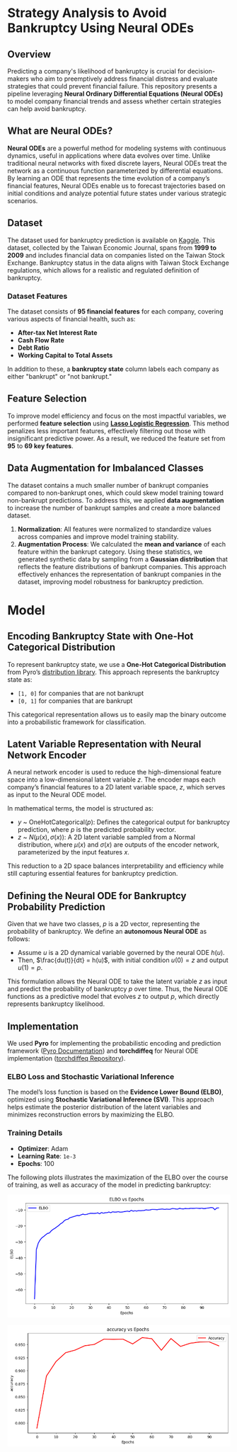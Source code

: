 # Strategy Analysis to Avoid Bankruptcy Using Neural ODEs

## Overview

Predicting a company's likelihood of bankruptcy is crucial for decision-makers who aim to preemptively address financial distress and evaluate strategies that could prevent financial failure. This repository presents a pipeline leveraging **Neural Ordinary Differential Equations (Neural ODEs)** to model company financial trends and assess whether certain strategies can help avoid bankruptcy.

## What are Neural ODEs?

**Neural ODEs** are a powerful method for modeling systems with continuous dynamics, useful in applications where data evolves over time. Unlike traditional neural networks with fixed discrete layers, Neural ODEs treat the network as a continuous function parameterized by differential equations. By learning an ODE that represents the time evolution of a company’s financial features, Neural ODEs enable us to forecast trajectories based on initial conditions and analyze potential future states under various strategic scenarios.

## Dataset

The dataset used for bankruptcy prediction is available on [Kaggle](https://www.kaggle.com/datasets/fedesoriano/company-bankruptcy-prediction). This dataset, collected by the Taiwan Economic Journal, spans from **1999 to 2009** and includes financial data on companies listed on the Taiwan Stock Exchange. Bankruptcy status in the data aligns with Taiwan Stock Exchange regulations, which allows for a realistic and regulated definition of bankruptcy.

### Dataset Features

The dataset consists of **95 financial features** for each company, covering various aspects of financial health, such as:
- **After-tax Net Interest Rate**
- **Cash Flow Rate**
- **Debt Ratio**
- **Working Capital to Total Assets**

In addition to these, a **bankruptcy state** column labels each company as either "bankrupt" or "not bankrupt."

## Feature Selection

To improve model efficiency and focus on the most impactful variables, we performed **feature selection** using **[Lasso Logistic Regression](https://en.wikipedia.org/wiki/Lasso_(statistics))**. This method penalizes less important features, effectively filtering out those with insignificant predictive power. As a result, we reduced the feature set from **95** to **69 key features**.

## Data Augmentation for Imbalanced Classes

The dataset contains a much smaller number of bankrupt companies compared to non-bankrupt ones, which could skew model training toward non-bankrupt predictions. To address this, we applied **data augmentation** to increase the number of bankrupt samples and create a more balanced dataset.

1. **Normalization**: All features were normalized to standardize values across companies and improve model training stability.
2. **Augmentation Process**: We calculated the **mean and variance** of each feature within the bankrupt category. Using these statistics, we generated synthetic data by sampling from a **Gaussian distribution** that reflects the feature distributions of bankrupt companies. This approach effectively enhances the representation of bankrupt companies in the dataset, improving model robustness for bankruptcy prediction.

# Model

## Encoding Bankruptcy State with One-Hot Categorical Distribution

To represent bankruptcy state, we use a **One-Hot Categorical Distribution** from Pyro’s [distribution library](https://docs.pyro.ai/en/stable/distributions.html#onehotcategorical). This approach represents the bankruptcy state as:
- `[1, 0]` for companies that are not bankrupt
- `[0, 1]` for companies that are bankrupt

This categorical representation allows us to easily map the binary outcome into a probabilistic framework for classification.

## Latent Variable Representation with Neural Network Encoder

A neural network encoder is used to reduce the high-dimensional feature space into a low-dimensional latent variable $z$. The encoder maps each company’s financial features to a 2D latent variable space, $z$, which serves as input to the Neural ODE model.

In mathematical terms, the model is structured as:
- $y$ ~ OneHotCategorical($p$): Defines the categorical output for bankruptcy prediction, where $p$ is the predicted probability vector.
- $z$ ~ $N(\mu(x), \sigma(x))$: A 2D latent variable sampled from a Normal distribution, where $\mu(x)$ and $\sigma(x)$ are outputs of the encoder network, parameterized by the input features $x$.

This reduction to a 2D space balances interpretability and efficiency while still capturing essential features for bankruptcy prediction.

## Defining the Neural ODE for Bankruptcy Probability Prediction

Given that we have two classes, $p$ is a 2D vector, representing the probability of bankruptcy. We define an **autonomous Neural ODE** as follows:
- Assume $u$ is a 2D dynamical variable governed by the neural ODE $h(u)$.
- Then, $\frac{du(t)}{dt} = h(u)$, with initial condition $u(0) = z$ and output $u(1) = p$.

This formulation allows the Neural ODE to take the latent variable $z$ as input and predict the probability of bankruptcy $p$ over time. Thus, the Neural ODE functions as a predictive model that evolves $z$ to output $p$, which directly represents bankruptcy likelihood.

## Implementation

We used **Pyro** for implementing the probabilistic encoding and prediction framework ([Pyro Documentation](https://pyro.ai)) and **torchdiffeq** for Neural ODE implementation ([torchdiffeq Repository](https://github.com/rtqichen/torchdiffeq)).

### ELBO Loss and Stochastic Variational Inference

The model’s loss function is based on the **Evidence Lower Bound (ELBO)**, optimized using **Stochastic Variational Inference (SVI)**. This approach helps estimate the posterior distribution of the latent variables and minimizes reconstruction errors by maximizing the ELBO.

### Training Details

- **Optimizer**: Adam
- **Learning Rate**: `1e-3`
- **Epochs**: 100

The following plots illustrates the maximization of the ELBO over the course of training, as well as accuracy of the model in predicting bankruptcy:  

![ELBO](plots/ELBO.png)

![Accuracy](plots/Accuracy.png)



